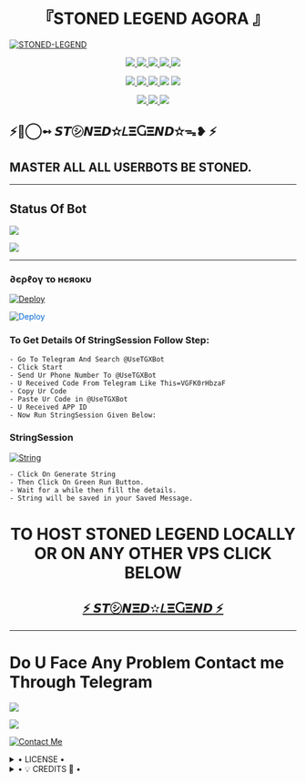 <h1 align="center">
<b> 『STONED LEGEND AGORA 』 </b>
</h1>

[![STONED-LEGEND](https://telegra.ph/file/c5d8176e80e0799796ef4.jpg)](https://github.com/STONED-LEGEND/STONED-LEGEND-ASSISTANT)


<p align="center">
<a href="https://github.com/STONED LEGEND/SLA" alt="GitHub closed issues"> <img src="https://img.shields.io/github/issues-closed-raw/STONED LEGEND/SLA?style=flat&logo=github&color=success" /> </
<a href="https://github.com/STONED-LEGEND/SLA/graphs/contributors" alt="GitHub contributors"> <img src="https://img.shields.io/github/contributors/STONED-LEGEND/SLA/?style=flat&logo=github" /> </a>
<a href="https://github.com/STONED-LEGEND/SLA/network/members" alt="GitHub forks"> <img src="https://img.shields.io/github/forks/STONED-LEGEND/SLA?label=Forks&logo=github" /> </a>
<a href="https://github.com/LEGEND-OS/LEGENDBOT" alt="GitHub closed pull requests"> <img src="https://img.shields.io/github/issues-pr-closed-raw/LEGEND-OS/LEGENDBOT?color=success" /> </a>
<a href="https://github.com/LEGEND-OS/LEGENDBOT" alt="GitHub issues"> <img src="https://img.shields.io/github/issues-raw/LEGEND-OS/LEGENDBOT?style=flat&logo=github&color=yellow" /> </a>
</p>
<p align="center">
<a href="https://github.com/STONED-LEGEND/SLA" alt="GitHub release (latest by date including pre-releases)"> <img src="https://img.shields.io/github/v/release/LEGEND-OS/LEGENDBOT?include_prereleases?style=flat&logo=github" /> </a>
<a href="https://www.python.org/" alt="made-with-python"> <img src="https://img.shields.io/badge/Made%20with-Python-1f425f.svg?style=flat&logo=python&color=blue" /> </a>
<a href="https://github.com/STONED-LEGEND-ASSISTANT/SLA" alt="Docker!"> <img src="https://aleen42.github.io/badges/src/docker.svg" /> </a
<a href="https://github.com/STONED-LEGEND-ASSISTANT/SLA" alt="GitHub repo size"> <img src="https://img.shields.io/github/repo-size/STONED-LEGEND-ASSISTANT/SLA" /> </a>
<a href="https://github.com/STONED-LEGEND-ASSISTANT/SLA/blob/master/LICENSE" alt="GPLv3 license"> <img src="https://img.shields.io/badge/License-GPLv3-blue.svg" /> </a>
</p>
<p align="center">
<a href="https://t.me/STONED-LEGEND-ASSISTANT" alt="Telegram!"> <img src="https://aleen42.github.io/badges/src/telegram.svg" /> </a>
<a href="https://github.com/STONED-LEGEND/STONED-LEGEND-ASSISTANT
	/graphs/commit-activity" alt="Maintenance"> <img src="https://img.shields.io/badge/Maintained%3F-yes-green.svg" /> </a>
<a href="https://makeapullrequest.com" alt="PRs Welcome"> <img src="https://img.shields.io/badge/PRs-welcome-brightgreen.svg?style=flat-square" /> </a>
</p>


## ⚡🥀⃝➻ 𝙎𝙏㋛︎𝙉𝚵𝘿✫𝐿𝚵Ⴚ𝚵𝙉𝘿✫ᯓ❥ ⚡
## MASTER ALL ALL USERBOTS BE STONED.


------------
## Status Of Bot 

<p align="left">
    <a href="https://github.com/STONED-LEGENDS/SLA/network/members"><img src="https://img.shields.io/github/forks/STONED-LEGEND-ASSISTANT?label=Forks&logoColor=Black&style=social"></a><p align="left"><a href="https://github.com/STONED-LEGEND-ASSISTANT/SLA/stargazers"><img src="https://img.shields.io/github/stars/STONED-LEGEND-ASSISTANT/SLA?logoColor=Blue&style=social"></a><p align="left"><a href="https://github.com/STONED-LEGEND-ASSISTANT/SLA"></a><p align="left"><a href="https://github.com/STONED-LEGEND-ASSISTANT/SLA?"></a>



------------
<h3> ∂єρℓογ το нєяοκυ </h3>

[![Deploy](https://telegra.ph/file/c5d8176e80e0799796ef4.jpg)](https://dashboard.heroku.com/new?button-url=https%3A%2F%2Fgithub.com%2FSLA%2FSTONEDLEGEND&template=https%3A%2F%2Fgithub.com%2FLEGEND-OS%2FSTONEDLEGENDAGORA)


<a href="https://dashboard.heroku.com/new?button-url=https%3A%2F%2Fgithub.com%2FSTONEDLEGEND%2FSTONEDLEGENDASSISTANT&template=https%3A%2F%2Fgithub.com%2FSTONEDLEGENDASSISTANCE%2FSTONEDLEGEND" rel="nofollow" style="background-color: initial; box-sizing: border-box; color: #0366d6; text-decoration-line: none;"><img alt="Deploy" data-canonical-src="https://www.herokucdn.com/deploy/button.svg" src="https://camo.githubusercontent.com/83b0e95b38892b49184e07ad572c94c8038323fb/68747470733a2f2f7777772e6865726f6b7563646e2e636f6d2f6465706c6f792f627574746f6e2e737667" style="border-style: none; box-sizing: initial; max-width: 100%;" /></a></div>
</a>


### To Get Details Of StringSession Follow Step: 

    - Go To Telegram And Search @UseTGXBot
    - Click Start
    - Send Ur Phone Number To @UseTGXBot
    - U Received Code From Telegram Like This=VGFK0rHbzaF
    - Copy Ur Code
    - Paste Ur Code in @UseTGXBot
    - U Received APP ID
    - Now Run StringSession Given Below:
   

### StringSession

[![String](https://telegra.ph/file/c5d8176e80e0799796ef4.jpg)](https://replit.com/@AGORA/STONED-LEGEND-ASSISTANT#main.py) 

    - Click On Generate String
    - Then Click On Green Run Button.
    - Wait for a while then fill the details.
    - String will be saved in your Saved Message.


<h1 align="center">TO HOST STONED LEGEND LOCALLY OR ON ANY OTHER VPS CLICK BELOW</h1>

<h2 align="center"> <a href="https://github.com/STONED-LEGEND/STONED-LEGEND-ASSISTANT">⚡ 𝙎𝙏㋛︎𝙉𝚵𝘿✫𝐿𝚵Ⴚ𝚵𝙉𝘿 ⚡</a></h2>

------------
# Do U Face Any Problem Contact me Through Telegram 

<a href="https://t.me/Stoned_legend SLA"><img src="https://img.shields.io/badge/ZTONEDLEGEND%20Group-red.svg?style=for-the-badge&logo=Telegram"></a>

<a href="https://t.me/Mr STONED "><img src="https://img.shields.io/badge/CREATOR%20ME-blue.svg?style=for-the-badge&logo=Telegram"></a>


[![Contact Me](https://img.shields.io/badge/Telegram-Contact%20Me-informational)](https://t.me/STONED-LEGEND-AGORA)


<details>

  <summary> • LICENSE • </summary>

![](https://telegra.ph/file/c5d8176e80e0799796ef4.jpg)

STONED-LEGEND-ASSISTANT

Poject [STONEDLEGEND](https://github.com/STONED-LEGEND/SLA) is free software: you can redistribute it and/or modify

it under the terms of the GNU General Public License as published by

the Free Software Foundation, either version 3 of the License, or

(at your option) any later version.

This program is distributed in the hope that it will be useful,

but WITHOUT ANY WARRANTY; without even the implied warranty of

MERCHANTABILITY or FITNESS FOR A PARTICULAR PURPOSE.  See the

GNU General Public License for more details.

You should have received a copy of the GNU General Public License

along with this program. If not, see <https://www.gnu.org/licenses/>.

</details>

<details>

  <summary> • 💡 CREDITS 💞 • </summary>
  
• [STONED LEGEND](https://github.com/STONED-LEGEND-AGORA)
